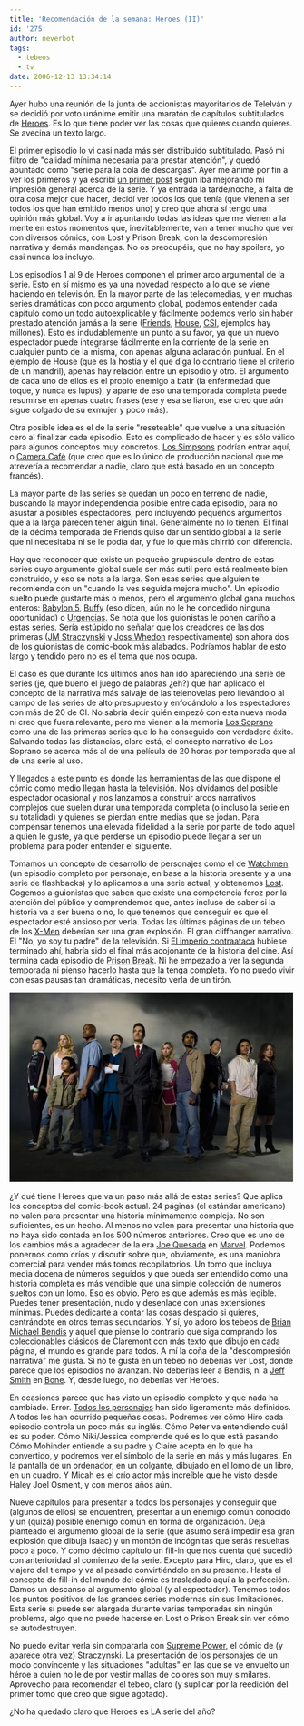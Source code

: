 ```yaml
---
title: 'Recomendación de la semana: Heroes (II)'
id: '275'
author: neverbot
tags:
  - tebeos
  - tv
date: 2006-12-13 13:34:14
---
```


Ayer hubo una reunión de la junta de accionistas mayoritarios de TeleIván y se decidió por voto unánime emitir una maratón de capítulos subtitulados de [Heroes](http://en.wikipedia.org/wiki/Heroes_(TV_series)). Es lo que tiene poder ver las cosas que quieres cuando quieres. Se avecina un texto largo.

El primer episodio lo vi casi nada más ser distribuido subtitulado. Pasó mi filtro de "calidad mínima necesaria para prestar atención", y quedó apuntado como "serie para la cola de descargas". Ayer me animé por fin a ver los primeros y ya escribí [un primer post](/recomendacion-de-la-semana-heroes/) según iba mejorando mi impresión general acerca de la serie. Y ya entrada la tarde/noche, a falta de otra cosa mejor que hacer, decidí ver todos los que tenía (que vienen a ser todos los que han emitido menos uno) y creo que ahora sí tengo una opinión más global. Voy a ir apuntando todas las ideas que me vienen a la mente en estos momentos que, inevitablemente, van a tener mucho que ver con diversos cómics, con Lost y Prison Break, con la descompresión narrativa y demás mandangas. No os preocupéis, que no hay spoilers, yo casi nunca los incluyo.

Los episodios 1 al 9 de Heroes componen el primer arco argumental de la serie. Esto en sí mismo es ya una novedad respecto a lo que se viene haciendo en televisión. En la mayor parte de las telecomedias, y en muchas series dramáticas con poco argumento global, podemos entender cada capítulo como un todo autoexplicable y fácilmente podemos verlo sin haber prestado atención jamás a la serie ([Friends](http://en.wikipedia.org/wiki/Friends), [House](http://en.wikipedia.org/wiki/House_%28TV_series%29), [CSI](http://en.wikipedia.org/wiki/CSI:_Crime_Scene_Investigation), ejemplos hay millones). Esto es indudablemente un punto a su favor, ya que un nuevo espectador puede integrarse fácilmente en la corriente de la serie en cualquier punto de la misma, con apenas alguna aclaración puntual. En el ejemplo de House (que es la hostia y el que diga lo contrario tiene el criterio de un mandril), apenas hay relación entre un episodio y otro. El argumento de cada uno de ellos es el propio enemigo a batir (la enfermedad que toque, y nunca es lupus), y aparte de eso una temporada completa puede resumirse en apenas cuatro frases (ese y esa se liaron, ese creo que aún sigue colgado de su exmujer y poco más).

Otra posible idea es el de la serie "reseteable" que vuelve a una situación cero al finalizar cada episodio. Esto es complicado de hacer y es sólo válido para algunos conceptos muy concretos. [Los Simpsons](http://en.wikipedia.org/wiki/The_simpsons) podrían entrar aquí, o [Camera Café](http://en.wikipedia.org/wiki/Camera_Cafe) (que creo que es lo único de producción nacional que me atrevería a recomendar a nadie, claro que está basado en un concepto francés).

La mayor parte de las series se quedan un poco en terreno de nadie, buscando la mayor independencia posible entre cada episodio, para no asustar a posibles espectadores, pero incluyendo pequeños argumentos que a la larga parecen tener algún final. Generalmente no lo tienen. El final de la décima temporada de Friends quiso dar un sentido global a la serie que ni necesitaba ni se le podía dar, y fue lo que más chirrió con diferencia.

Hay que reconocer que existe un pequeño grupúsculo dentro de estas series cuyo argumento global suele ser más sutil pero está realmente bien construido, y eso se nota a la larga. Son esas series que alguien te recomienda con un "cuando la ves seguida mejora mucho". Un episodio suelto puede gustarte más o menos, pero el argumento global gana muchos enteros: [Babylon 5](http://en.wikipedia.org/wiki/Babylon_5), [Buffy](http://en.wikipedia.org/wiki/Buffy_the_Vampire_Slayer) (eso dicen, aún no le he concedido ninguna oportunidad) o [Urgencias](http://en.wikipedia.org/wiki/ER_%28TV_series%29). Se nota que los guionistas le ponen cariño a estas series. Sería estúpido no señalar que los creadores de las dos primeras ([JM Straczynski](http://en.wikipedia.org/wiki/J._Michael_Straczynski) y [Joss Whedon](http://en.wikipedia.org/wiki/Joss_Whedon) respectivamente) son ahora dos de los guionistas de comic-book más alabados. Podríamos hablar de esto largo y tendido pero no es el tema que nos ocupa.

El caso es que durante los últimos años han ido apareciendo una serie de series (je, que bueno el juego de palabras ¿eh?) que han aplicado el concepto de la narrativa más salvaje de las telenovelas pero llevándolo al campo de las series de alto presupuesto y enfocándolo a los espectadores con más de 20 de CI. No sabría decir quién empezó con esta nueva moda ni creo que fuera relevante, pero me vienen a la memoria [Los Soprano](http://en.wikipedia.org/wiki/The_Sopranos) como una de las primeras series que lo ha conseguido con verdadero éxito. Salvando todas las distancias, claro está, el concepto narrativo de Los Soprano se acerca más al de una película de 20 horas por temporada que al de una serie al uso.

Y llegados a este punto es donde las herramientas de las que dispone el cómic como medio llegan hasta la televisión. Nos olvidamos del posible espectador ocasional y nos lanzamos a construir arcos narrativos complejos que suelen durar una temporada completa (o incluso la serie en su totalidad) y quienes se pierdan entre medias que se jodan. Para compensar tenemos una elevada fidelidad a la serie por parte de todo aquel a quien le guste, ya que perderse un episodio puede llegar a ser un problema para poder entender el siguiente.

Tomamos un concepto de desarrollo de personajes como el de [Watchmen](http://en.wikipedia.org/wiki/Watchmen) (un episodio completo por personaje, en base a la historia presente y a una serie de flashbacks) y lo aplicamos a una serie actual, y obtenemos [Lost](http://en.wikipedia.org/wiki/Lost_%28TV_series%29). Cogemos a guionistas que saben que existe una competencia feroz por la atención del público y comprendemos que, antes incluso de saber si la historia va a ser buena o no, lo que tenemos que conseguir es que el espectador esté ansioso por verla. Todas las últimas páginas de un tebeo de los [X-Men](http://en.wikipedia.org/wiki/Uncanny_X-Men) deberían ser una gran explosión. El gran cliffhanger narrativo. El "No, yo soy tu padre" de la televisión. Si [El imperio contraataca](http://en.wikipedia.org/wiki/Empire_Strikes_Back) hubiese terminado ahí, habría sido el final más acojonante de la historia del cine. Así termina cada episodio de [Prison Break](http://en.wikipedia.org/wiki/Prison_break). Ni he empezado a ver la segunda temporada ni pienso hacerlo hasta que la tenga completa. Yo no puedo vivir con esas pausas tan dramáticas, necesito verla de un tirón.

![Heroes (los protagonistas)](./recomendacion-de-la-semana-heroes-ii/Heroes.jpg "Heroes (los protagonistas)")

¿Y qué tiene Heroes que va un paso más allá de estas series? Que aplica los conceptos del comic-book actual. 24 páginas (el estándar americano) no valen para presentar una historia mínimamente compleja. No son suficientes, es un hecho. Al menos no valen para presentar una historia que no haya sido contada en los 500 números anteriores. Creo que es uno de los cambios más a agradecer de la era [Joe Quesada](http://en.wikipedia.org/wiki/Joe_Quesada) en [Marvel](http://en.wikipedia.org/wiki/Marvel_comics). Podemos ponernos como críos y discutir sobre que, obviamente, es una maniobra comercial para vender más tomos recopilatorios. Un tomo que incluya media docena de números seguidos y que pueda ser entendido como una historia completa es más vendible que una simple colección de numeros sueltos con un lomo. Eso es obvio. Pero es que además es más legible. Puedes tener presentación, nudo y desenlace con unas extensiones mínimas. Puedes dedicarte a contar las cosas despacio si quieres, centrándote en otros temas secundarios. Y sí, yo adoro los tebeos de [Brian Michael Bendis](http://en.wikipedia.org/wiki/Brian_Michael_Bendis) y aquel que piense lo contrario que siga comprando los coleccionables clásicos de Claremont con más texto que dibujo en cada página, el mundo es grande para todos. A mí la coña de la "descompresión narrativa" me gusta. Si no te gusta en un tebeo no deberías ver Lost, donde parece que los episodios no avanzan. No deberías leer a Bendis, ni a [Jeff Smith](http://en.wikipedia.org/wiki/Jeff_Smith_%28cartoonist%29) en [Bone](http://en.wikipedia.org/wiki/Bone_%28comics%29). Y, desde luego, no deberías ver Heroes.

En ocasiones parece que has visto un episodio completo y que nada ha cambiado. Error. [Todos los personajes](http://en.wikipedia.org/wiki/List_of_characters_in_Heroes) han sido ligeramente más definidos. A todos les han ocurrido pequeñas cosas. Podremos ver cómo Hiro cada episodio controla un poco más su inglés. Cómo Peter va entendiendo cuál es su poder. Cómo Niki/Jessica comprende qué es lo que está pasando. Cómo Mohinder entiende a su padre y Claire acepta en lo que ha convertido, y podremos ver el símbolo de la serie en más y más lugares. En la pantalla de un ordenador, en un colgante, dibujado en el lomo de un libro, en un cuadro. Y Micah es el crío actor más increíble que he visto desde Haley Joel Osment, y con menos años aún.

Nueve capítulos para presentar a todos los personajes y conseguir que (algunos de ellos) se encuentren, presentar a un enemigo común conocido y un (quizá) posible enemigo común en forma de organización. Deja planteado el argumento global de la serie (que asumo será impedir esa gran explosión que dibuja Isaac) y un montón de incógnitas que serás resueltas poco a poco. Y como décimo capítulo un fill-in que nos cuenta qué sucedió con anterioridad al comienzo de la serie. Excepto para Hiro, claro, que es el viajero del tiempo y va al pasado convirtiéndolo en su presente. Hasta el concepto de fill-in del mundo del cómic es trasladado aquí a la perfección. Damos un descanso al argumento global (y al espectador). Tenemos todos los puntos positivos de las grandes series modernas sin sus limitaciones. Esta serie sí puede ser alargada durante varias temporadas sin ningún problema, algo que no puede hacerse en Lost o Prison Break sin ver cómo se autodestruyen.

No puedo evitar verla sin compararla con [Supreme Power](http://en.wikipedia.org/wiki/Supreme_Power), el cómic de (y aparece otra vez) Straczynski. La presentación de los personajes de un modo convincente y las situaciones "adultas" en las que se ve envuelto un héroe a quien no le de por vestir mallas de colores son muy similares. Aprovecho para recomendar el tebeo, claro (y suplicar por la reedición del primer tomo que creo que sigue agotado).

¿No ha quedado claro que Heroes es LA serie del año?